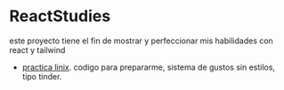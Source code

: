 # ReactStudies
este proyecto tiene el fin de mostrar y perfeccionar mis habilidades con react y tailwind

 - [practica linix](/practica_linix/README.md).
   codigo para prepararme, sistema de gustos sin estilos, tipo tinder. 
 
